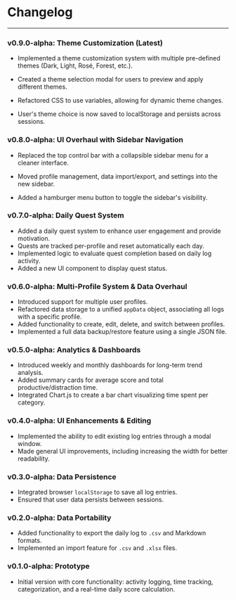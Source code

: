 # Changelog

---
### v0.9.0-alpha: Theme Customization (Latest)

* Implemented a theme customization system with multiple pre-defined themes (Dark, Light, Rosé, Forest, etc.).

* Created a theme selection modal for users to preview and apply different themes.

* Refactored CSS to use variables, allowing for dynamic theme changes.

* User's theme choice is now saved to localStorage and persists across sessions.

### v0.8.0-alpha: UI Overhaul with Sidebar Navigation

*  Replaced the top control bar with a collapsible sidebar menu for a cleaner interface.

*  Moved profile management, data import/export, and settings into the new sidebar.

*  Added a hamburger menu button to toggle the sidebar's visibility.
### v0.7.0-alpha: Daily Quest System 

*   Added a daily quest system to enhance user engagement and provide motivation.
*   Quests are tracked per-profile and reset automatically each day.
*   Implemented logic to evaluate quest completion based on daily log activity.
*   Added a new UI component to display quest status.

### **v0.6.0-alpha: Multi-Profile System & Data Overhaul**

*   Introduced support for multiple user profiles.
*   Refactored data storage to a unified `appData` object, associating all logs with a specific profile.
*   Added functionality to create, edit, delete, and switch between profiles.
*   Implemented a full data backup/restore feature using a single JSON file.

### **v0.5.0-alpha: Analytics & Dashboards**

*   Introduced weekly and monthly dashboards for long-term trend analysis.
*   Added summary cards for average score and total productive/distraction time.
*   Integrated Chart.js to create a bar chart visualizing time spent per category.

### **v0.4.0-alpha: UI Enhancements & Editing**

*   Implemented the ability to edit existing log entries through a modal window.
*   Made general UI improvements, including increasing the width for better readability.

### **v0.3.0-alpha: Data Persistence**

*   Integrated browser `localStorage` to save all log entries.
*   Ensured that user data persists between sessions.

### **v0.2.0-alpha: Data Portability**

*   Added functionality to export the daily log to `.csv` and Markdown formats.
*   Implemented an import feature for `.csv` and `.xlsx` files.

### **v0.1.0-alpha: Prototype**

*   Initial version with core functionality: activity logging, time tracking, categorization, and a real-time daily score calculation.
